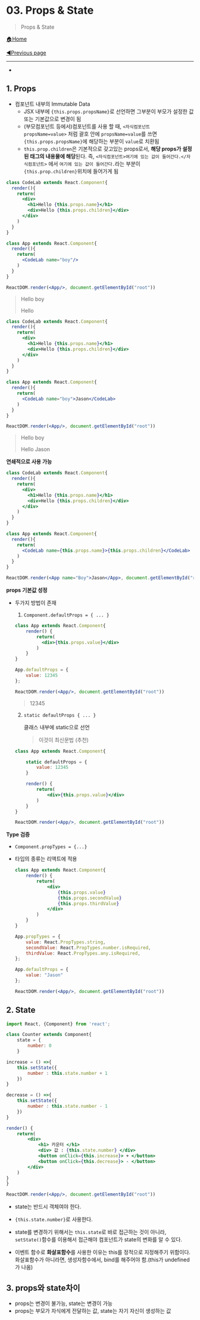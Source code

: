 # 03. Props & State

>Props & State

[🏠Home](https://github.com/batboy118/Study_Note)

[◀Previous page ](./README.md)

---

<!-- TOC -->

- 

<!-- /TOC -->

## 1. Props

- 컴포넌트 내부의 Immutable Data
  - JSX 내부에 `{this.props.propsName}`로 선언하면 그부분이 부모가 설정한 값 또는 기본값으로 변경이 됨
  - (부모컴포넌트 등에서)컴포넌트를 사용 할 때, `<자식컴포넌트 propsName=value>` 처럼 괄호 안에 `propsName=value`를 쓰면 `{this.props.propsName}`에 해당하는 부분이 `value`로 치환됨
  - `this.prop.children`은 기본적으로 갖고있는 props로서, **해당 props가 설정된 태그의 내용물에 해당**된다. 즉, `<자식컴포넌트>여기에 있는 값이 들어간다.</자식컴포넌트>` 에서 `여기에 있는 값이 들어간다.`라는 부분이 `{this.prop.children}`위치에 들어가게 됨

```jsx
class CodeLab extends React.Component{
  render(){
    return(
      <div>
        <h1>Hello {this.props.name}</h1>
        <div>Hello {this.props.children}</div>
      </div>
    )
  }
}

class App extends React.Component{
  render(){
    return(
      <CodeLab name="boy"/>
    )
  }
}

ReactDOM.render(<App/>, document.getElementById("root"))
```

> Hello boy
>
> Hello

```jsx
class CodeLab extends React.Component{
  render(){
    return(
      <div>
        <h1>Hello {this.props.name}</h1>
        <div>Hello {this.props.children}</div>
      </div>
    )
  }
}

class App extends React.Component{
  render(){
    return(
      <CodeLab name="boy">Jason</CodeLab>
    )
  }
}

ReactDOM.render(<App/>, document.getElementById("root"))
```

> Hello boy
>
> Hello Jason

**연쇄적으로 사용 가능**

```jsx
class CodeLab extends React.Component{
  render(){
    return(
      <div>
        <h1>Hello {this.props.name}</h1>
        <div>Hello {this.props.children}</div>
      </div>
    )
  }
}

class App extends React.Component{
  render(){
    return(
      <CodeLab name={this.props.name}>{this.props.children}</CodeLab>
    )
  }
}

ReactDOM.render(<App name="Boy">Jason</App>, document.getElementById("root"))
```

**props 기본값 성정**

- 두가지 방법이 존재
  1. `Component.defaultProps = { ... }`

  ```jsx
  class App extends React.Component{
      render() {
          return(
          	<div>{this.props.value}</div>
          )
      }
  }
  
  App.defaultProps = {
      value: 12345
  };
  
  ReactDOM.render(<App/>, document.getElementById("root"))
  ```

  > 12345

  2. `static defaultProps { ... }`

     클래스 내부에 static으로 선언

     > 이것이 최신문법 (추천)

  ```jsx
  class App extends React.Component{
  
      static defaultProps = {
          value: 12345
      }
  
      render() {
          return(
              <div>{this.props.value}</div>
          )
      }
  }
  
  ReactDOM.render(<App/>, document.getElementById("root"))
  ```

**Type 검증**

- `Component.propTypes = {...}`

- 타입의 종류는 리액트에 적용

  ```jsx
  class App extends React.Component{
      render() {
          return(
              <div>
                  {this.props.value}
                  {this.props.secondValue}
                  {this.props.thirdValue}
              </div>
          )
      }
  }
  
  App.propTypes = {
      value: React.PropTypes.string,
      secondValue: React.PropTypes.number.isRequired,
      thirdValue: React.PropTypes.any.isRequired,
  };
  
  App.defaultProps = {
      value: "Jason"
  };
  
  ReactDOM.render(<App/>, document.getElementById("root"))
  ```


## 2. State

```jsx
import React, {Component} from 'react';

class Counter extends Component{
    state = {
        number: 0
    }

increase = () =>{
    this.setState({
        number : this.state.number + 1
    }) 
}

decrease = () =>{
    this.setState({
        number : this.state.number - 1
    }) 
}

render() {
    return(
        <div>
            <h1> 카운터 </h1>
            <div> 값 : {this.state.number} </div>
            <button onClick={this.increase}> + </button>
            <button onClick={this.decrease}> - </button>
        </div>
    )
}
}

ReactDOM.render(<App/>, document.getElementById("root"))
```

- state는 반드시 객체여야 한다.

- `{this.state.number}`로 사용한다.
- state를 변경하기 위해서는 `this.state`로 바로 접근하는 것이 아니라, `setState()`함수를 이용해서 접근해야 컴포넌트가 state의 변화를 알 수 있다.

- 이벤트 함수로 **화살표함수**를 사용한 이유는 this를 정적으로 지정해주기 위함이다. 화살표함수가 아니라면, 생성자함수에서, bind를 해주어야 함.(this가 undefined가 나옴)

## 3. props와 state차이

- props는 변경이 불가능, state는 변경이 가능
- props는 부모가 자식에게 전달하는 값, state는 자기 자신이 생성하는 값